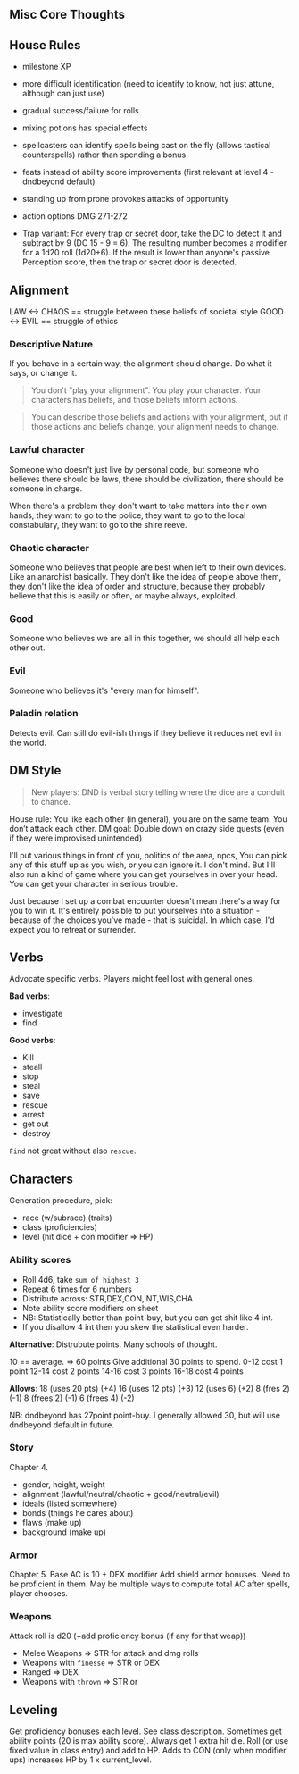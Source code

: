 ## Misc Core Thoughts

## House Rules
- milestone XP
- more difficult identification (need to identify to know, not just attune, although can just use)
- gradual success/failure for rolls
- mixing potions has special effects
- spellcasters can identify spells being cast on the fly (allows tactical counterspells) rather than spending a bonus
- feats instead of ability score improvements (first relevant at level 4 - dndbeyond default)
- standing up from prone provokes attacks of opportunity

- action options DMG 271-272
- Trap variant: For every trap or secret door, take the DC to detect it and subtract by 9 (DC 15 - 9 = 6). The resulting number becomes a modifier for a 1d20 roll (1d20+6). If the result is lower than anyone's passive Perception score, then the trap or secret door is detected.

## Alignment
LAW <-> CHAOS == struggle between these beliefs of societal style
GOOD <-> EVIL == struggle of ethics

### Descriptive Nature
If you behave in a certain way, the alignment should change.
Do what it says, or change it.

> You don't "play your alignment". You play your character. Your characters has beliefs, and those beliefs inform actions.

> You can describe those beliefs and actions with your alignment, but if those actions and beliefs change, your alignment needs to change.

### Lawful character
Someone who doesn't just live by personal code, but someone who believes there should be laws, there should be civilization, there should be someone in charge.

When there's a problem they don't want to take matters into their own hands, they want to go to the police, they want to go to the local constabulary, they want to go to the shire reeve.

### Chaotic character
Someone who believes that people are best when left to their own devices. Like an anarchist basically. They don't like the idea of people above them, they don't like the idea of order and structure, because they probably believe that this is easily or often, or maybe always, exploited.

### Good
Someone who believes we are all in this together, we should all help each other out.

### Evil
Someone who believes it's "every man for himself".

### Paladin relation
Detects evil.
Can still do evil-ish things if they believe it reduces net evil in the world.

## DM Style
> New players: DND is verbal story telling where the dice are a conduit to chance.

House rule: You like each other (in general), you are on the same team. You don’t attack each other.
DM goal: Double down on crazy side quests (even if they were improvised unintended)

I'll put various things in front of you, politics of the area, npcs,
You can pick any of this stuff up as you wish, or you can ignore it.
I don't mind.
But I'll also run a kind of game where you can get yourselves in over your head. You can get your character in serious trouble.

Just because I set up a combat encounter doesn't mean there's a way for you to win it.
It's entirely possible to put yourselves into a situation - because of the choices you've made - that is suicidal. In which case, I'd expect you to retreat or surrender.

## Verbs
Advocate specific verbs. Players might feel lost with general ones.

**Bad verbs**:
- investigate
- find

**Good verbs**:
- Kill
- steall
- stop
- steal
- save
- rescue
- arrest
- get out
- destroy

`Find` not great without also `rescue`.

## Characters
Generation procedure, pick:
- race (w/subrace) (traits)
- class (proficiencies)
- level (hit dice + con modifier => HP)

### Ability scores
- Roll 4d6, take `sum of highest 3`
- Repeat 6 times for 6 numbers
- Distribute across: STR,DEX,CON,INT,WIS,CHA
- Note ability score modifiers on sheet
- NB: Statistically better than point-buy, but you can get shit like 4 int.
- If you disallow 4 int then you skew the statistical even harder.

**Alternative**:
Distrubute points. Many schools of thought.

10 == average. => 60 points
Give additional 30 points to spend.
0-12 cost 1 point
12-14 cost 2 points
14-16 cost 3 points
16-18 cost 4 points

**Allows**:
18 (uses 20 pts) (+4)
16 (uses 12 pts) (+3)
12 (uses 6) (+2)
8 (fres 2) (-1)
8 (frees 2) (-1)
6 (frees 4) (-2)

NB: dndbeyond has 27point point-buy. I generally allowed 30, but will use dndbeyond default in future.

### Story
Chapter 4.
- gender, height, weight
- alignment (lawful/neutral/chaotic + good/neutral/evil)
- ideals (listed somewhere)
- bonds (things he cares about)
- flaws (make up)
- background (make up)

### Armor
Chapter 5.
Base AC is 10 + DEX modifier
Add shield armor bonuses.
Need to be proficient in them.
May be multiple ways to compute total AC after spells, player chooses.

### Weapons
Attack roll is d20 (+add proficiency bonus (if any for that weap))
- Melee Weapons => STR for attack and dmg rolls
- Weapons with `finesse` => STR or DEX
- Ranged => DEX
- Weapons with `thrown` => STR or

## Leveling
Get proficiency bonuses each level. See class description.
Sometimes get ability points (20 is max ability score).
Always get 1 extra hit die. Roll (or use fixed value in class entry) and add to HP.
Adds to CON (only when modifier ups) increases HP by 1 x current_level.
